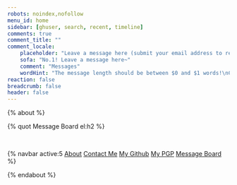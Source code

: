 ```yaml
---
robots: noindex,nofollow
menu_id: home
sidebar: [ghuser, search, recent, timeline]
comments: true
comment_title: ""
comment_locale:
    placeholder: "Leave a message here (submit your email address to receive email notifications when someone replies)"
    sofa: "No.1! Leave a message here~"
    comment: "Messages"
    wordHint: "The message length should be between $0 and $1 words!\nCurrent number of words: $2"
reaction: false
breadcrumb: false
header: false
---
```


{% about %}

{% quot Message Board el:h2 %}

<br/>

{% navbar active:5 [About](/en/) [Contact&nbsp;Me](/en/contact-me/) [My&nbsp;Github](/en/my-github/) [My&nbsp;PGP](/en/my-pgp/) [Message&nbsp;Board](/en/message-board/) %}

{% endabout %}
